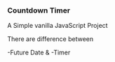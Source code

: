 ### Countdown Timer

A Simple vanilla JavaScript Project

There are difference between

-Future Date &
-Timer